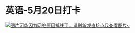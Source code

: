 # 英语-5月20日打卡

[![图片可能因为网络原因掉线了，请刷新或直接点我查看图片~](https://cdn.jsdelivr.net/gh/ylsislove/image-home/test/20210520235955.jpg)](https://cdn.jsdelivr.net/gh/ylsislove/image-home/test/20210520235955.jpg)
